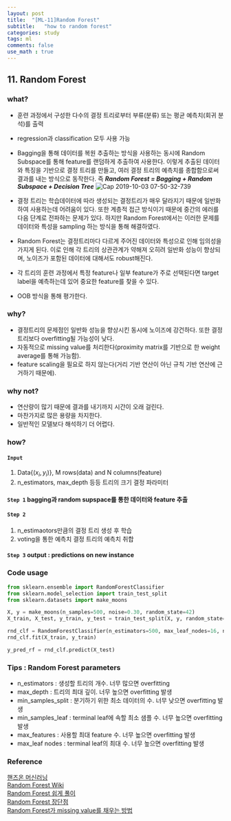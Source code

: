 ```yaml
---
layout: post
title:  "[ML-11]Random Forest"
subtitle:   "how to random forest"
categories: study
tags: ml
comments: false
use_math : true
---
```


## 11. Random Forest

### what?
- 훈련 과정에서 구성한 다수의 결정 트리로부터 부류(분류) 또는 평균 예측치(회귀 분석)를 출력
- regression과 classification 모두 사용 가능
- Bagging을 통해 데이터를 복원 추출하는 방식을 사용하는 동시에 Random Subspace를 통해 feature를 랜덤하게 추출하여 사용한다. 이렇게 추출된 데이터와 특징을 기반으로 결정 트리를 만들고, 여러 결정 트리의 예측치를 종합함으로써 결과를 내는 방식으로 동작한다. 즉 ***Random Forest = Bagging + Random Subspace + Decision Tree***
![Cap 2019-10-03 07-50-32-739](https://user-images.githubusercontent.com/35513025/66087475-8df39100-e5b2-11e9-8e30-b409e3f52f61.jpg)

- 결정 트리는 학습데이터에 따라 생성되는 결정트리가 매우 달라지기 때문에 일반화하여 사용하는데 어려움이 있다. 또한 계층적 접근 방식이기 때문에 중간의 에러를 다음 단계로 전파하는 문제가 있다. 하지만 Random Forest에서는 이러한 문제를 데이터와 특성을 sampling 하는 방식을 통해 해결하였다. 
- Random Forest는 결정트리마다 다르게 주어진 데이터와 특성으로 인해 임의성을 가지게 된다. 이로 인해 각 트리의 상관관계가 약해져 오히려 일반화 성능이 향상되며, 노이즈가 포함된 데이터에 대해서도 robust해진다. 
- 각 트리의 훈련 과정에서 특정 feature나 일부 feature가 주로 선택된다면 target label을 예측하는데 있어 중요한 feature를 찾을 수 있다. 
- OOB 방식을 통해 평가한다. 


### why?
- 결정트리의 문제점인 일반화 성능을 향상시킨 동시에 노이즈에 강건하다. 또한 결정 트리보다 overfitting될 가능성이 낮다. 
- 자동적으로 missing value를 처리한다(proximity matrix를 기반으로 한 weight average를 통해 가능함).
- feature scaling을 필요로 하지 않는다(거리 기반 연산이 아닌 규칙 기반 연산에 근거하기 때문에).

### why not?
- 연산량이 많기 때문에 결과를 내기까지 시간이 오래 걸린다.
- 마찬가지로 많은 용량을 차지한다.
- 일반적인 모델보다 해석하기 더 어렵다. 

### how?
#### ```Input``` 
1) Data{($x_i, y_i$)}, M rows(data) and N columns(feature)  
2) n_estimators, max_depth 등등 트리의 크기 결정 파라미터
#### ```Step 1``` bagging과 random supspace를 통한 데이터와 feature 추출
#### ```Step 2```
1) n_estimaotors만큼의 결정 트리 생성 후 학습
2) voting을 통한 예측치 결정 트리의 예측치 취합
#### ```Step 3``` output : predictions on new instance

### Code usage
```python
from sklearn.ensemble import RandomForestClassifier
from sklearn.model_selection import train_test_split
from sklearn.datasets import make_moons

X, y = make_moons(n_samples=500, noise=0.30, random_state=42)
X_train, X_test, y_train, y_test = train_test_split(X, y, random_state=42)

rnd_clf = RandomForestClassifier(n_estimators=500, max_leaf_nodes=16, n_jobs=-1, random_state=42)
rnd_clf.fit(X_train, y_train)

y_pred_rf = rnd_clf.predict(X_test)
```
### Tips : Random Forest parameters
- n_estimators : 생성할 트리의 개수. 너무 많으면 overfitting
- max_depth : 트리의 최대 깊이. 너무 높으면 overfitting 발생
- min_samples_split : 분기하기 위한 최소 데이터의 수. 너무 낮으면 overfitting 발생
- min_samples_leaf : terminal leaf에 속할 최소 샘플 수. 너무 높으면 overfitting 발생
- max_features : 사용할 최대 feature 수. 너무 높으면 overfitting 발생
- max_leaf nodes : terminal leaf의 최대 수. 너무 높으면 overfitting 발생


### Reference 
[핸즈온 머신러닝](https://github.com/rickiepark/handson-ml)      
[Random Forest Wiki](https://ko.wikipedia.org/wiki/랜덤_포레스트)  
[Random Forest 쉽게 풀이](https://gentlej90.tistory.com/37)  
[Random Forest 장단점](http://theprofessionalspoint.blogspot.com/2019/02/advantages-and-disadvantages-of-random.html)  
[Random Forest가 missing value를 채우는 방법](https://www.youtube.com/watch?v=nyxTdL_4Q-Q)

